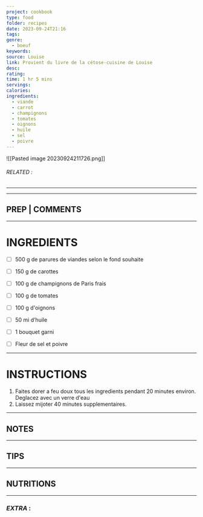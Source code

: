 ```yaml
---
project: cookbook
type: food
folder: recipes
date: 2023-09-24T21:16
tags: 
genre:
  - boeuf
keywords: 
source: Louise
link: Provient du livre de la cétose-cuisine de Louise
desc: 
rating: 
time: 1 hr 5 mins
servings: 
calories: 
ingredients:
  - viande
  - carrot
  - champignons
  - tomates
  - oignons
  - huile
  - sel
  - poivre
---
```


![[Pasted image 20230924211726.png]]
###### *RELATED* : 
---


---
## PREP | COMMENTS



---
# INGREDIENTS

- [ ] 500 g de parures de viandes selon le fond souhaite
- [ ] 150 g de carottes
- [ ] 100 g de champignons de Paris frais
- [ ] 100 g de tomates
- [ ] 100 g d'oignons
- [ ] 50 mi d’huile
- [ ] 1 bouquet garni
- [ ] Fleur de sel et poivre



---
# INSTRUCTIONS

1. Faites dorer a feu doux tous les ingredients pendant 20 minutes environ. Deglacez avec un verre d'eau
2. Laissez mijoter 40 minutes supplementaires.


---
## NOTES



---
## TIPS



---
## NUTRITIONS



---
### *EXTRA* :



